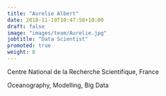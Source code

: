 ```yaml
---
title: "Aurelie Albert"
date: 2018-11-19T10:47:58+10:00
draft: false
image: "images/team/Aurelie.jpg"
jobtitle: "Data Scientist"
promoted: true
weight: 8
---
```



Centre National de la Recherche Scientifique, France

Oceanography, Modelling, Big Data 
